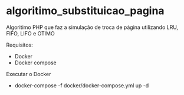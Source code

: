 # algoritimo_substituicao_pagina
Algoritimo PHP que faz a simulação de troca de página utilizando LRU, FIFO, LIFO e OTIMO

Requisitos:

- Docker
- Docker compose

Executar o Docker

- docker-compose -f docker/docker-compose.yml up -d